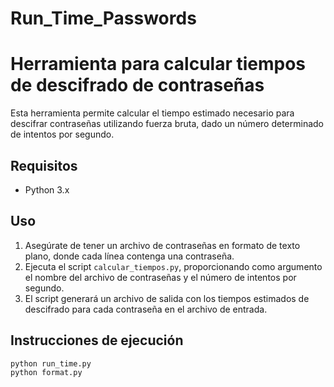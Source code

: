 # Run_Time_Passwords
# Herramienta para calcular tiempos de descifrado de contraseñas

Esta herramienta permite calcular el tiempo estimado necesario para descifrar contraseñas utilizando fuerza bruta, dado un número determinado de intentos por segundo.

## Requisitos

- Python 3.x

## Uso

1. Asegúrate de tener un archivo de contraseñas en formato de texto plano, donde cada línea contenga una contraseña.
2. Ejecuta el script `calcular_tiempos.py`, proporcionando como argumento el nombre del archivo de contraseñas y el número de intentos por segundo.
3. El script generará un archivo de salida con los tiempos estimados de descifrado para cada contraseña en el archivo de entrada.

## Instrucciones de ejecución

```bash
python run_time.py
python format.py
